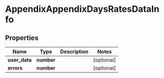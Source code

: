 # AppendixAppendixDaysRatesDataInfo

## Properties

| Name | Type | Description | Notes |
|------------ | ------------- | ------------- | -------------|
**user_data** | **number** |  |[optional]|
**errors** | **number** |  |[optional]|